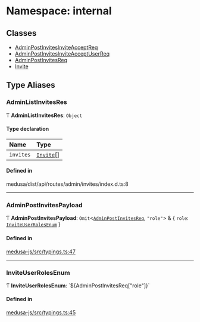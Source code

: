 # Namespace: internal

## Classes

- [AdminPostInvitesInviteAcceptReq](../classes/internal-10.AdminPostInvitesInviteAcceptReq.md)
- [AdminPostInvitesInviteAcceptUserReq](../classes/internal-10.AdminPostInvitesInviteAcceptUserReq.md)
- [AdminPostInvitesReq](../classes/internal-10.AdminPostInvitesReq.md)
- [Invite](../classes/internal-10.Invite.md)

## Type Aliases

### AdminListInvitesRes

Ƭ **AdminListInvitesRes**: `Object`

#### Type declaration

| Name | Type |
| :------ | :------ |
| `invites` | [`Invite`](../classes/internal-10.Invite.md)[] |

#### Defined in

medusa/dist/api/routes/admin/invites/index.d.ts:8

___

### AdminPostInvitesPayload

Ƭ **AdminPostInvitesPayload**: `Omit`<[`AdminPostInvitesReq`](../classes/internal-10.AdminPostInvitesReq.md), ``"role"``\> & { `role`: [`InviteUserRolesEnum`](internal-10.md#inviteuserrolesenum)  }

#### Defined in

[medusa-js/src/typings.ts:47](https://github.com/Julesdj/medusa/blob/3aa08271/packages/medusa-js/src/typings.ts#L47)

___

### InviteUserRolesEnum

Ƭ **InviteUserRolesEnum**: \`${AdminPostInvitesReq["role"]}\`

#### Defined in

[medusa-js/src/typings.ts:45](https://github.com/Julesdj/medusa/blob/3aa08271/packages/medusa-js/src/typings.ts#L45)

